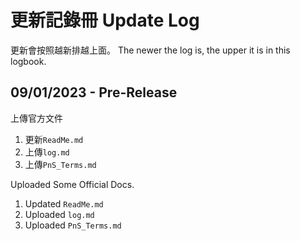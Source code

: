 # 更新記錄冊 Update Log
更新會按照越新排越上面。 The newer the log is, the upper it is in this logbook.

## 09/01/2023 - Pre-Release
上傳官方文件
1. 更新`ReadMe.md` 
2. 上傳`log.md` 
3. 上傳`PnS_Terms.md`

Uploaded Some Official Docs.
1. Updated `ReadMe.md`
2. Uploaded `log.md`
3. Uploaded `PnS_Terms.md`